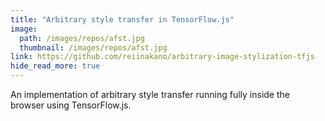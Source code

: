 ```yaml
---
title: "Arbitrary style transfer in TensorFlow.js"
image: 
  path: /images/repos/afst.jpg
  thumbnail: /images/repos/afst.jpg
link: https://github.com/reiinakano/arbitrary-image-stylization-tfjs
hide_read_more: true
---
```


An implementation of arbitrary style transfer running fully inside the browser using TensorFlow.js.
